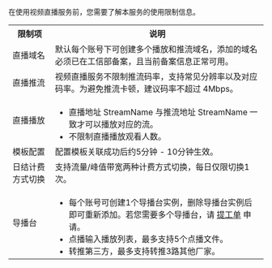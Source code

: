 在使用视频直播服务前，您需要了解本服务的使用限制信息。

<table>
    <tr><th width="15%">限制项</th><th width="75%">说明</th></tr>
    <tr>
        <td>直播域名</td>
        <td>默认每个账号下可创建多个播放和推流域名，添加的域名必须已在工信部备案，且当前备案信息正常可用。</td>
    </tr>
    <tr>
        <td>直播推流</td>
        <td>视频直播服务不限制推流码率，支持常见分辨率以及对应码率。为避免推流卡顿，建议码率不超过 4Mbps。</td>
    </tr>
    <tr>
        <td>直播播放</td>
        <td><ul style="margin-bottom:0">
            	<li>直播地址 StreamName 与推流地址 StreamName 一致才可以播放对应的流。
            	<li>不限制直播播放观看人数。
            </ul></td>
    </tr>
    <tr>
        <td>模板配置</td>
        <td>配置模板关联成功后约5分钟 - 10分钟生效。</td>
    </tr>
    <tr>
        <td>日结计费方式切换</td>
        <td>支持流量/峰值带宽两种计费方式切换，每日仅限切换1次。</td>
    </tr>
    <tr>
        <td>导播台</td>
        <td><ul style="margin-bottom:0">
            	<li>每个账号可创建1个导播台实例，删除导播台实例后即可重新添加。若您需要多个导播台，请 <a href="https://console.cloud.tencent.com/workorder/category">提工单</a> 申请。 
            	<li>点播输入播放列表，最多支持5个点播文件。 
            	<li>转推第三方，最多支持转推3路其他厂家。
            </ul>
        </td>
    </tr>
</table>

